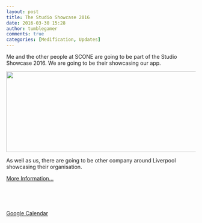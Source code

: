 ```yaml
---
layout: post
title: The Studio Showcase 2016
date: 2016-03-30 15:28
author: tumblegamer
comments: true
categories: [Medification, Updates]
---
```

Me and the other people at SCONE are going to be part of the Studio Showcase 2016. We are going to be their showcasing our app.

<a href="https://10trowc.wordpress.com/?attachment_id=668" rel="attachment wp-att-661"><img class="alignleft wp-image-668 size-full" src="https://10trowc.files.wordpress.com/2016/03/medification-with-slogon.png" alt="" width="944" height="215" /></a>

As well as us, there are going to be other company around Liverpool showcasing their organisation.

<a href="http://thestudioliverpool.uk/event/studio-showcase-2016/" target="_blank">More Information...</a>

&nbsp;

&nbsp;

<a href="http://www.google.com/calendar/event?action=TEMPLATE&amp;text=The+Studio+Showcase+2016&amp;dates=20160331T140000/20160331T160000&amp;details=The+Studio+is+excited+to+be+holding+it%26%238217%3Bs+annual+exhibition%3B+showcasing+student+talent+in+game+%26amp%3B+app+design%2C+art%2C+graphics%2C+photography+and+film.+%0APlease+join+us+on+the+31st+March+from+3pm+%26%238211%3B+5pm.+%0APlease+RSVP+via+the+link+below.+%0A&amp;location=41+Greenland+Street%2C+Liverpool%2C+L1+0BS%2C+United+Kingdom&amp;trp=false&amp;sprop=website:http://thestudioliverpool.uk" target="_blank">Google Calendar</a>
